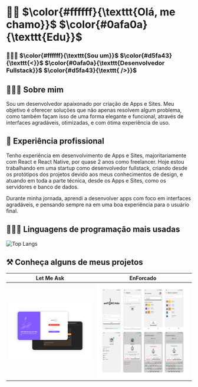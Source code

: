 <h1>👋🏼 $\color{#ffffff}{\texttt{Olá, me chamo}}$ $\color{#0afa0a}{\texttt{Edu}}$</h1>
<h3>👨🏻‍💻 $\color{#ffffff}{\texttt{Sou um}}$ $\color{#d5fa43}{\texttt{<}}$ $\color{#0afa0a}{\texttt{Desenvolvedor Fullstack}}$ $\color{#d5fa43}{\texttt{ />}}$</h3>
  
<h2>🙋🏻‍♂️ Sobre mim</h2>
<p>Sou um desenvolvedor apaixonado por criação de Apps e Sites. Meu objetivo é oferecer soluções que não apenas resolvem algum problema, como também façam isso de uma forma elegante e funcional, através de interfaces agradáveis, otimizadas, e com ótima experiência de uso.</p>

<h2>💼 Experiência profissional</h2>
<p>Tenho experiência em desenvolvimento de Apps e Sites, majoritariamente com React e React Native, por quase 2 anos como freelancer. Hoje estou trabalhando em uma startup como desenvolvedor fullstack, criando desde os protótipos dos projetos devido aos meus conhecimentos de design, e atuando em toda a parte técnica, desde os Apps e Sites, como os servidores e banco de dados.

Durante minha jornada, aprendi a desenvolver apps com foco em interfaces agradáveis, e pensando sempre na em uma boa experiência para o usuário final.</p>

<!-- <h2>Meu status do GitHub</h2>

![GitHub Stats](https://github-readme-stats.vercel.app/api?username=eduzrdo&theme=transparent&bg_color=000&border_color=0afa0a&show_icons=true&icon_color=0afa0a&title_color=0F0&text_color=FFF) -->

<h2>👨🏻‍💻 Linguagens de programação mais usadas</h2>

![Top Langs](https://github-readme-stats-git-masterrstaa-rickstaa.vercel.app/api/top-langs/?username=eduzrdo&bg_color=000&border_color=0afa0a&title_color=0afa0a&text_color=FFF)

<h2>⚒️ Conheça alguns de meus projetos</h2>

| Let Me Ask | EnForcado |
| :---: | :---: |
| [![Projeto Let Me Ask, criado por Eduardo Oliveira (@eduzrdo no GitHub)](assets/let-me-ask.png)](https://github.com/eduzrdo/letmeask) | [![Projeto EnForcado, criado por Eduardo Oliveira (@eduzrdo no GitHub)](assets/enforcado.png)](https://github.com/eduzrdo/projeto-proficiencia-prog-ii-disp-moveis)  |

